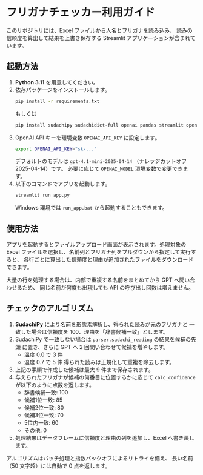 # フリガナチェッカー利用ガイド

このリポジトリには、Excel ファイルから人名とフリガナを読み込み、
読みの信頼度を算出して結果を上書き保存する Streamlit アプリケーションが含まれています。

## 起動方法

1. **Python 3.11** を用意してください。
2. 依存パッケージをインストールします。
   ```bash
   pip install -r requirements.txt
   ```
   もしくは
   ```bash
   pip install sudachipy sudachidict-full openai pandas streamlit openpyxl xlsxwriter
   ```
3. OpenAI API キーを環境変数 `OPENAI_API_KEY` に設定します。
   ```bash
   export OPENAI_API_KEY="sk-..."
   ```
   デフォルトのモデルは `gpt-4.1-mini-2025-04-14` （ナレッジカットオフ 2025-04-14）です。
   必要に応じて `OPENAI_MODEL` 環境変数で変更できます。
4. 以下のコマンドでアプリを起動します。
   ```bash
   streamlit run app.py
   ```
   Windows 環境では `run_app.bat` から起動することもできます。

## 使用方法

アプリを起動するとファイルアップロード画面が表示されます。処理対象の
Excel ファイルを選択し、名前列とフリガナ列をプルダウンから指定して実行すると、
各行ごとに算出した信頼度と理由が追加されたファイルをダウンロードできます。

大量の行を処理する場合は、内部で重複する名前をまとめてから GPT へ問い合わせるため、
同じ名前が何度も出現しても API の呼び出し回数は増えません。

## チェックのアルゴリズム

1. **SudachiPy** により名前を形態素解析し、得られた読みが元のフリガナと
   一致した場合は信頼度を 100、理由を「辞書候補一致」とします。
2. SudachiPy で一致しない場合は ``parser.sudachi_reading`` の結果を候補の先頭
    に置き、さらに GPT へ 2 回問い合わせて候補を増やします。
    - 温度 0.0 で 3 件
    - 温度 0.7 で 5 件
    得られた読みは正規化して重複を除去します。
 3. 上記の手順で作成した候補は最大 9 件まで保存されます。
4. 与えられたフリガナが候補の何番目に位置するかに応じて
   `calc_confidence` が以下のように点数を返します。
   - 辞書候補一致: 100
   - 候補1位一致: 85
   - 候補2位一致: 80
   - 候補3位一致: 70
   - 5位内一致: 60
   - その他: 0
5. 処理結果はデータフレームに信頼度と理由の列を追加し、Excel へ書き戻します。

アルゴリズムはバッチ処理と指数バックオフによるリトライを備え、
長い名前（50 文字超）には自動で 0 点を返します。

